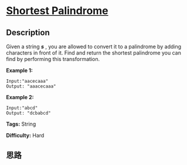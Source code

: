 # [Shortest Palindrome][title]

## Description

Given a string _**s**_ , you are allowed to convert it to a palindrome by
adding characters in front of it. Find and return the shortest palindrome you
can find by performing this transformation.

**Example 1:**
            Input:"aacecaaa"    Output: "aaacecaaa"    

**Example 2:**
            Input:"abcd"    Output: "dcbabcd"


**Tags:** String

**Difficulty:** Hard

## 思路

[title]: https://leetcode.com/problems/shortest-palindrome

